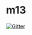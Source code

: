 # m13

[![Gitter](https://badges.gitter.im/evanphx/m13.svg)](https://gitter.im/evanphx/m13?utm_source=badge&utm_medium=badge&utm_campaign=pr-badge&utm_content=badge)